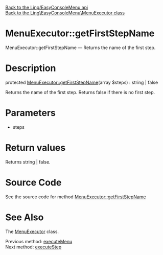 [Back to the Ling/EasyConsoleMenu api](https://github.com/lingtalfi/EasyConsoleMenu/blob/master/doc/api/Ling/EasyConsoleMenu.md)<br>
[Back to the Ling\EasyConsoleMenu\MenuExecutor class](https://github.com/lingtalfi/EasyConsoleMenu/blob/master/doc/api/Ling/EasyConsoleMenu/MenuExecutor.md)


MenuExecutor::getFirstStepName
================



MenuExecutor::getFirstStepName — Returns the name of the first step.




Description
================


protected [MenuExecutor::getFirstStepName](https://github.com/lingtalfi/EasyConsoleMenu/blob/master/doc/api/Ling/EasyConsoleMenu/MenuExecutor/getFirstStepName.md)(array $steps) : string | false




Returns the name of the first step.
Returns false if there is no first step.




Parameters
================


- steps

    


Return values
================

Returns string | false.








Source Code
===========
See the source code for method [MenuExecutor::getFirstStepName](https://github.com/lingtalfi/EasyConsoleMenu/blob/master/MenuExecutor.php#L144-L158)


See Also
================

The [MenuExecutor](https://github.com/lingtalfi/EasyConsoleMenu/blob/master/doc/api/Ling/EasyConsoleMenu/MenuExecutor.md) class.

Previous method: [executeMenu](https://github.com/lingtalfi/EasyConsoleMenu/blob/master/doc/api/Ling/EasyConsoleMenu/MenuExecutor/executeMenu.md)<br>Next method: [executeStep](https://github.com/lingtalfi/EasyConsoleMenu/blob/master/doc/api/Ling/EasyConsoleMenu/MenuExecutor/executeStep.md)<br>

